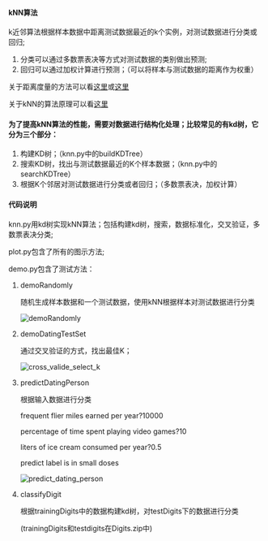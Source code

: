 
#### kNN算法

k近邻算法根据样本数据中距离测试数据最近的k个实例，对测试数据进行分类或回归;
1. 分类可以通过多数票表决等方式对测试数据的类别做出预测;
2. 回归可以通过加权计算进行预测；（可以将样本与测试数据的距离作为权重）

关于距离度量的方法可以看[这里](https://my.oschina.net/hunglish/blog/787596)或[这里](https://blog.csdn.net/guoziqing506/article/details/51779536)

关于kNN的算法原理可以看[这里](https://leileiluoluo.com/posts/kdtree-algorithm-and-implementation.html)

#### 为了提高kNN算法的性能，需要对数据进行结构化处理；比较常见的有kd树，它分为三个部分：
1. 构建KD树；（knn.py中的buildKDTree）
2. 搜索KD树，找出与测试数据最近的K个样本数据；（knn.py中的searchKDTree）
3. 根据K个邻居对测试数据进行分类或者回归；（多数票表决，加权计算）

#### 代码说明

knn.py用kd树实现kNN算法；包括构建kd树，搜索，数据标准化，交叉验证，多数票表决分类;

plot.py包含了所有的图示方法;

demo.py包含了测试方法：

1. demoRandomly

    随机生成样本数据和一个测试数据，使用kNN根据样本对测试数据进行分类

    ![demoRandomly](https://github.com/richardxdh/ml_algorithms/blob/master/kNN/imgs/demoRandomly.png)

2. demoDatingTestSet

    通过交叉验证的方式，找出最佳K；

    ![cross_valide_select_k](https://github.com/richardxdh/ml_algorithms/blob/master/kNN/imgs/cross_validate_select_k.png)

3. predictDatingPerson

    根据输入数据进行分类

    frequent flier miles earned per year?10000

    percentage of time spent playing video games?10

    liters of ice cream consumed per year?0.5

    predict label is in small doses

    ![predict_dating_person](https://github.com/richardxdh/ml_algorithms/blob/master/kNN/imgs/predict_dating_person.png)

4. classifyDigit

    根据trainingDigits中的数据构建kd树，对testDigits下的数据进行分类

    (trainingDigits和testdigits在Digits.zip中)
